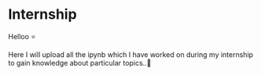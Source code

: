# Internship

Helloo ⭐

Here I will upload all the ipynb which I have worked on during my internship to gain knowledge about particular topics..👀
